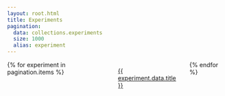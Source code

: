```yaml
---
layout: root.html
title: Experiments
pagination:
  data: collections.experiments
  size: 1000
  alias: experiment
---
```


<section class="section">
    <div class="container is-max-desktop">
        <div class="columns is-centered">
            <div class="column is-three-quarters">
                <div class="columns is-multiline">
                    {% for experiment in pagination.items %}
                    <!-- experiment Card -->
                    <div class="column is-full has-background-grey-darker my-5" style='border-radius: 15px;'>
                        <a href="{{ baseUrl }}/{{ experiment.url }}" class="card has-background-grey-darker">
                            <div class="card-content">
                                <p class="title has-text-white">{{ experiment.data.title }}</p>
                            </div>
                        </a>
                    </div>
                    {% endfor %}
                </div>
            </div>
        </div>
    </div>
</section>
